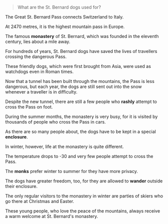 > What are the St. Bernard dogs used for?



The Great St. Bernard Pass connects Switzerland to Italy. 

At 2470 metres, it is the highest mountain pass in Europe. 

The famous **monastery** of St. Bernard, which was founded in the eleventh century, lies about a mile away. 

For hundreds of years, St. Bernard dogs have saved the lives of travellers crossing the dangerous Pass. 

These friendly dogs, which were first brought from Asia, were used as watchdogs even in Roman times. 

Now that a tunnel has been built through the mountains, the Pass is less dangerous, but each year, the dogs are still sent out into the snow whenever a traveller is in difficulty. 

Despite the new tunnel, there are still a few people who **rashly** attempt to cross the Pass on foot.



During the summer months, the monastery is very busy, for it is visited by thousands of people who cross the Pass in cars.

As there are so many people about, the dogs have to be kept in a special **enclosure**. 

In winter, however, life at the monastery is quite different. 

The temperature drops to -30 and very few people attempt to cross the Pass. 

The **monks** prefer winter to summer for they have more privacy. 

The dogs have greater freedom, too, for they are allowed to **wander** outside their enclosure. 

The only regular visitors to the monastery in winter are parties of skiers who go there at Christmas and Easter. 

These young people, who love the peace of the mountains, always receive a warm welcome at St. Bernard's monastery.